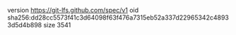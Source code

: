 version https://git-lfs.github.com/spec/v1
oid sha256:dd28cc5573f41c3d64098f63f476a7315eb52a337d22965342c48933d5d4b898
size 3541
